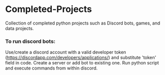# Completed-Projects
Collection of completed python projects such as Discord bots, games, and data projects.

### To run discord bots:
Use/create a discord account with a valid developer token (https://discordapp.com/developers/applications/) and substitute 'token' field in code.  Create a server or add bot to existing one.  Run python script and execute commands from within discord.
